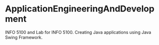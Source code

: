 # ApplicationEngineeringAndDevelopment
INFO 5100 and Lab for INFO 5100. Creating Java applications using Java Swing Framework.
